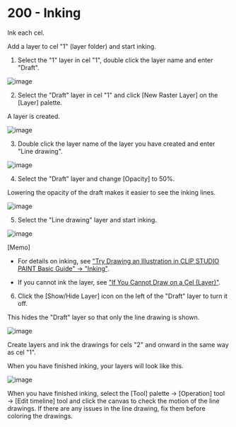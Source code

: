 # 200 - Inking

Ink each cel.

<Draw the First Cel>

Add a layer to cel "1" (layer folder) and start inking.

1. Select the "1" layer in cel "1", double click the layer name and enter "Draft".

![image](https://github.com/vanHeemstraSystems/clip-studio-paint/assets/1499433/ef78d39b-1f90-4225-a6fb-48f7adf6177e)

2. Select the "Draft" layer in cel "1" and click [New Raster Layer] on the [Layer] palette.

A layer is created.

![image](https://github.com/vanHeemstraSystems/clip-studio-paint/assets/1499433/a43ec47a-5c79-44a7-bfb3-5314be39be30)

3. Double click the layer name of the layer you have created and enter "Line drawing".

![image](https://github.com/vanHeemstraSystems/clip-studio-paint/assets/1499433/78cb375a-e160-495c-a732-2936f8254c9e)

4. Select the "Draft" layer and change [Opacity] to 50%.

Lowering the opacity of the draft makes it easier to see the inking lines.

![image](https://github.com/vanHeemstraSystems/clip-studio-paint/assets/1499433/957e41ee-1013-40c8-bca2-c67409a05a71)

5. Select the "Line drawing" layer and start inking.

![image](https://github.com/vanHeemstraSystems/clip-studio-paint/assets/1499433/dea2ecaa-798d-4bfe-9c25-2f3d2ecb05de)

[Memo]

- For details on inking, see ["Try Drawing an Illustration in CLIP STUDIO PAINT Basic Guide" → "Inking"](https://tips.clip-studio.com/en-us/articles/544).

- If you cannot ink the layer, see ["If You Cannot Draw on a Cel (Layer)"](https://tips.clip-studio.com/en-us/articles/527#2e68c47e).

6. Click the [Show/Hide Layer] icon on the left of the "Draft" layer to turn it off.

This hides the "Draft" layer so that only the line drawing is shown.

![image](https://github.com/vanHeemstraSystems/clip-studio-paint/assets/1499433/11e61bbc-fcec-4a5f-bf11-3ff4e3274f2a)

<Draw the rest of the cels>

Create layers and ink the drawings for cels "2" and onward in the same way as cel "1".

When you have finished inking, your layers will look like this.

![image](https://github.com/vanHeemstraSystems/clip-studio-paint/assets/1499433/ace15b60-eb3f-469a-ab44-da681cd383d7)

When you have finished inking, select the [Tool] palette → [Operation] tool → [Edit timeline] tool and click the canvas to check the motion of the line drawings. If there are any issues in the line drawing, fix them before coloring the drawings.


